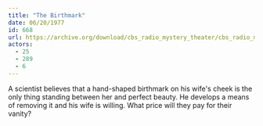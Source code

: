 ```yaml
---
title: "The Birthmark"
date: 06/20/1977
id: 668
url: https://archive.org/download/cbs_radio_mystery_theater/cbs_radio_mystery_theater-0651-0700.zip/cbs_radio_mystery_theater-0651-0700%2Fcbsrmt_0668_the_birthmark.mp3
actors:
  - 25
  - 289
  - 6
---
```

A scientist believes that a hand-shaped birthmark on his wife's cheek is the only thing standing between her and perfect beauty. He develops a means of removing it and his wife is willing. What price will they pay for their vanity?